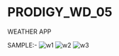 # PRODIGY_WD_05
WEATHER APP

SAMPLE:-
![w1](https://github.com/itzmesarvesh04/PRODIGY_WD_05/assets/134228231/5af52983-1806-40cd-ba8e-f31821009fdc)
![w2](https://github.com/itzmesarvesh04/PRODIGY_WD_05/assets/134228231/11e7ea39-8d1b-4039-9524-61166c5c5c46)
![w3](https://github.com/itzmesarvesh04/PRODIGY_WD_05/assets/134228231/ce09bc6c-6eb6-44a5-97d0-da24a330f53e)
